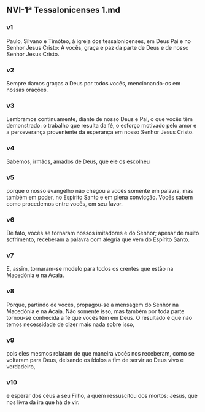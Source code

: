 ## NVI-1ª Tessalonicenses 1.md
### v1
 Paulo, Silvano e Timóteo, à igreja dos tessalonicenses, em Deus Pai e no Senhor Jesus Cristo: A vocês, graça e paz da parte de Deus e de nosso Senhor Jesus Cristo.
### v2
 Sempre damos graças a Deus por todos vocês, mencionando-os em nossas orações.
### v3
 Lembramos continuamente, diante de nosso Deus e Pai, o que vocês têm demonstrado: o trabalho que resulta da fé, o esforço motivado pelo amor e a perseverança proveniente da esperança em nosso Senhor Jesus Cristo.
### v4
 Sabemos, irmãos, amados de Deus, que ele os escolheu
### v5
 porque o nosso evangelho não chegou a vocês somente em palavra, mas também em poder, no Espírito Santo e em plena convicção. Vocês sabem como procedemos entre vocês, em seu favor.
### v6
 De fato, vocês se tornaram nossos imitadores e do Senhor; apesar de muito sofrimento, receberam a palavra com alegria que vem do Espírito Santo.
### v7
 E, assim, tornaram-se modelo para todos os crentes que estão na Macedônia e na Acaia.
### v8
 Porque, partindo de vocês, propagou-se a mensagem do Senhor na Macedônia e na Acaia. Não somente isso, mas também por toda parte tornou-se conhecida a fé que vocês têm em Deus. O resultado é que não temos necessidade de dizer mais nada sobre isso,
### v9
 pois eles mesmos relatam de que maneira vocês nos receberam, como se voltaram para Deus, deixando os ídolos a fim de servir ao Deus vivo e verdadeiro,
### v10
 e esperar dos céus a seu Filho, a quem ressuscitou dos mortos: Jesus, que nos livra da ira que há de vir.
